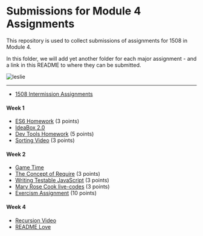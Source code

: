 # Submissions for Module 4 Assignments

This repository is used to collect submissions of assignments for 1508 in Module 4.

In this folder, we will add yet another folder for each major assignment - and a link in this README to where they can be submitted.

![leslie](https://ak-hdl.buzzfed.com/static/2013-12/enhanced/webdr02/9/21/enhanced-buzz-19197-1386641047-2.jpg)

-----

* [1508 Intermission Assignments](https://github.com/turingschool/intermission-assignments/issues?q=is%3Aopen+is%3Aissue+label%3A1508)

#### Week 1
* [ES6 Homework](https://gist.github.com/rrgayhart/7314cb7da3ee8b1e131d) (3 points)
* [IdeaBox 2.0](ideabox2.0/)
* [Dev Tools Homework](dev-tools-homework) (5 points)
* [Sorting Video](https://gist.github.com/stevekinney/9e9cfeb225c8133fda73) (3 points)

#### Week 2
* [Game Time](gametime/)
* [The Concept of Require](https://gist.github.com/rrgayhart/706de83a136d69ce54a7) (3 points)
* [Writing Testable JavaScript](https://gist.github.com/rrgayhart/b6dbcdc937b45563b2e4) (3 points)
* [Mary Rose Cook live-codes](https://gist.github.com/stevekinney/353182d7cd10fb4a5b27) (3 points)
* [Exercism Assignment](https://github.com/turingschool/intermission-assignments/issues/49) (10 points)

#### Week 4
* [Recursion Video](https://gist.github.com/rrgayhart/495f806c254d0891267c)
* [README Love](https://gist.github.com/rrgayhart/91bba7bb39ea60136e5c)
